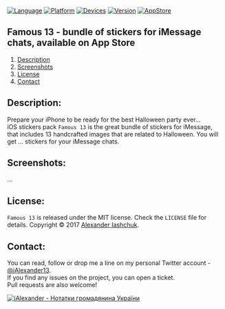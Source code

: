 [![Language](https://img.shields.io/badge/Swift-4.0-orange.svg?style=flat)](#)
[![Platform](https://img.shields.io/badge/iOS-10.0-lightgray.svg?style=flat)](#)
[![Devices](https://img.shields.io/badge/Devices-iMessage_on_iPhone_and_iPad-green.svg?style=flat)](#)
[![Version](https://img.shields.io/badge/App_version-1.0-blue.svg?style=flat)](#)
[![AppStore](https://img.shields.io/badge/App_Store-1.99-brightgreen.svg?style=flat)](http://ialexander.me/2e3ZYpi)

## Famous 13 - bundle of stickers for iMessage chats, available on App Store
1. [Description](#description)
2. [Screenshots](#screenshots)
3. [License](#license)
4. [Contact](#contact)

## <a name="description"> Description: </a>

Prepare your iPhone to be ready for the best Halloween party ever...  
iOS stickers pack ```Famous 13``` is the great bundle of stickers for iMessage, that includes 13 handcrafted images that are related to Halloween. You will get   ...   stickers for your iMessage chats.

## <a name="screenshots"> Screenshots: </a>

...

## <a name="license"> License: </a>

```Famous 13``` is released under the MIT license. Check the ```LICENSE``` file for details.
Copyright © 2017 <a href="http://iashchuk.com">Alexander Iashchuk</a>.

## <a name="contact"> Contact: </a>

You can read, follow or drop me a line on my personal Twitter account - [@iAlexander13](https://twitter.com/iAlexander13).  
If you find any issues on the project, you can open a ticket.  
Pull requests are also welcome!

[![iAlexander - Нотатки громадянина України](https://raw.githubusercontent.com/iAlexander/Pumpkins/master/Footer.jpg)](https://twitter.com/iAlexander13)
